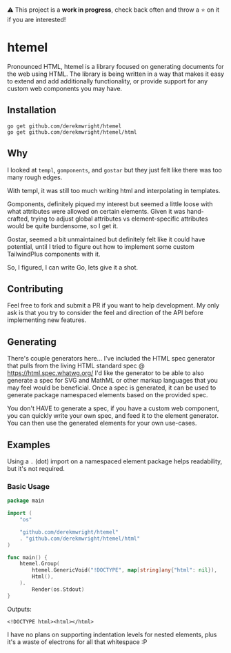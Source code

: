 ⚠️ This project is a **work in progress**, check back often and throw a ⭐ on it if you are interested!

# htemel

Pronounced HTML, htemel is a library focused on generating documents for the web using HTML.
The library is being written in a way that makes it easy to extend and add additionally functionality, or provide support for any custom web components you may have.

## Installation

```shell
go get github.com/derekmwright/htemel
go get github.com/derekmwright/htemel/html
```

## Why

I looked at `templ`, `gomponents`, and `gostar` but they just felt like there was too many rough edges.

With templ, it was still too much writing html and interpolating in templates.

Gomponents, definitely piqued my interest but seemed a little loose with what attributes were allowed on certain elements.
Given it was hand-crafted, trying to adjust global attributes vs element-specific attributes would be quite burdensome, so I get it.

Gostar, seemed a bit unmaintained but definitely felt like it could have potential, until I tried to figure out how to implement some custom TailwindPlus components with it.

So, I figured, I can write Go, lets give it a shot.

## Contributing

Feel free to fork and submit a PR if you want to help development.
My only ask is that you try to consider the feel and direction of the API before implementing new features.

## Generating

There's couple generators here...
I've included the HTML spec generator that pulls from the living HTML standard spec @ https://html.spec.whatwg.org/
I'd like the generator to be able to also generate a spec for SVG and MathML or other markup languages that you may feel would be beneficial.
Once a spec is generated, it can be used to generate package namespaced elements based on the provided spec.

You don't HAVE to generate a spec, if you have a custom web component, you can quickly write your own spec, and feed it to the element generator.
You can then use the generated elements for your own use-cases.

## Examples

Using a `.` (dot) import on a namespaced element package helps readability, but it's not required.

### Basic Usage

```go
package main

import (
	"os"

	"github.com/derekmwright/htemel"
	. "github.com/derekmwright/htemel/html"
)

func main() {
	htemel.Group(
		htemel.GenericVoid("!DOCTYPE", map[string]any{"html": nil}),
		Html(),
	).
		Render(os.Stdout)
}
```

Outputs:
```text
<!DOCTYPE html><html></html>
```

I have no plans on supporting indentation levels for nested elements, plus it's a waste of electrons for all that whitespace :P
